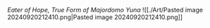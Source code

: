 _Eater of Hope, True Form of Majordomo Yuna_
![[./Art/Pasted image 20240920212410.png|Pasted image 20240920212410.png]]